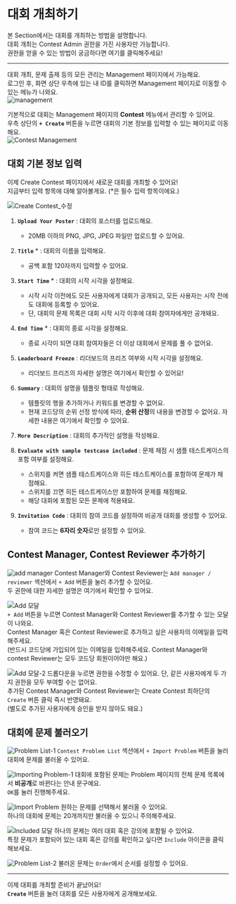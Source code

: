 # 대회 개최하기

본 Section에서는 대회를 개최하는 방법을 설명합니다.    
대회 개최는 Contest Admin 권한을 가진 사용자만 가능합니다.    
권한을 얻을 수 있는 방법이 궁금하다면 여기를 클릭해주세요!    

---

대회 개최, 문제 출제 등의 모든 관리는 Management 페이지에서 가능해요.   
로그인 후, 화면 상단 우측에 있는 내 ID를 클릭하면 Management 페이지로 이동할 수 있는 메뉴가 나와요.   
![management](https://github.com/user-attachments/assets/eb0c6024-eb52-4761-acf6-9496ead5cd93)

기본적으로 대회는 Management 페이지의 **Contest** 메뉴에서 관리할 수 있어요.  
우측 상단의 **`+ Create`** 버튼을 누르면 대회의 기본 정보를 입력할 수 있는 페이지로 이동해요.   
![Contest Management](https://github.com/user-attachments/assets/fda8c9cf-e114-4346-ba26-230a890d54bd)

## 대회 기본 정보 입력

이제 Create Contest 페이지에서 새로운 대회를 개최할 수 있어요!   
지금부터 입력 항목에 대해 알아볼게요. (*은 필수 입력 항목이에요.)      

![Create Contest_수정](https://github.com/user-attachments/assets/2ccb7978-d3f6-41bd-a25b-82f3165ecc94)

1. **`Upload Your Poster`** : 대회의 포스터를 업로드해요.
   - 20MB 이하의 PNG, JPG, JPEG 파일만 업로드할 수 있어요.

2. **`Title`** * : 대회의 이름을 입력해요.
   - 공백 포함 120자까지 입력할 수 있어요.
   
3. **`Start Time`** * : 대회의 시작 시각을 설정해요.
   - 시작 시각 이전에도 모든 사용자에게 대회가 공개되고, 모든 사용자는 시작 전에도 대회에 등록할 수 있어요.
   - 단, 대회의 문제 목록은 대회 시작 시각 이후에 대회 참여자에게만 공개돼요.

4. **`End Time`** * : 대회의 종료 시각을 설정해요.
   - 종료 시각이 되면 대회 참여자들은 더 이상 대회에서 문제를 풀 수 없어요.
  
5. **`Leaderboard Freeze`** : 리더보드의 프리즈 여부와 시작 시각을 설정해요.
   - 리더보드 프리즈의 자세한 설명은 여기에서 확인할 수 있어요!

6. **`Summary`** : 대회의 설명을 템플릿 형태로 작성해요.
   - 템플릿의 행을 추가하거나 키워드를 변경할 수 없어요.
   - 현재 코드당의 순위 선정 방식에 따라, **순위 산정**의 내용을 변경할 수 없어요. 자세한 내용은 여기에서 확인할 수 있어요.

7. **`More Description`** : 대회의 추가적인 설명을 작성해요.
  
8. **`Evaluate with sample testcase included`** : 문제 채점 시 샘플 테스트케이스의 포함 여부를 설정해요.
   - 스위치를 켜면 샘플 테스트케이스와 히든 테스트케이스를 포함하여 문제가 채점해요.
   - 스위치를 끄면 히든 테스트케이스만 포함하여 문제를 채점해요.
   - 해당 대회에 포함된 모든 문제에 적용돼요.

9. **`Invitation Code`** : 대회의 참여 코드를 설정하여 비공개 대회를 생성할 수 있어요.
    - 참여 코드는 **6자리 숫자**로만 설정할 수 있어요.

## Contest Manager, Contest Reviewer 추가하기

![add manager](https://github.com/user-attachments/assets/5f7e09ca-19c7-447f-886b-0572c7dc4c3e)
Contest Manager와 Contest Reviewer는 `Add manager / reviewer` 섹션에서 `+ Add` 버튼을 눌러 추가할 수 있어요.   
두 권한에 대한 자세한 설명은 여기에서 확인할 수 있어요.   

![Add 모달](https://github.com/user-attachments/assets/0c090ebe-74db-4617-ab85-3ee80599c953)   
`+ Add` 버튼을 누르면 Contest Manager와 Contest Reviewer를 추가할 수 있는 모달이 나와요.   
Contest Manager 혹은 Contest Reviewer로 추가하고 싶은 사용자의 이메일을 입력해주세요.    
(반드시 코드당에 가입되어 있는 이메일을 입력해주세요. Contest Manager와 contest Reviewer는 모두 코드당 회원이어야만 해요.)   

![Add 모달-2](https://github.com/user-attachments/assets/e7dc38a2-91c7-4df7-9c6d-5070864d3880)
드롭다운을 누르면 권한을 수정할 수 있어요. 단, 같은 사용자에게 두 가지 권한을 모두 부여할 수는 없어요.   
추가된 Contest Manager와 Contest Reviewer는 Create Contest 최하단의 `Create` 버튼 클릭 즉시 반영돼요.   
(별도로 추가된 사용자에게 승인을 받지 않아도 돼요.)   

## 대회에 문제 불러오기

![Problem List-1](https://github.com/user-attachments/assets/f54d28aa-8ffb-40dc-a66c-bac7ea2495e0)
`Contest Problem List` 섹션에서 `+ Import Problem` 버튼을 눌러 대회에 문제를 불러올 수 있어요.   

![Importing Problem-1](https://github.com/user-attachments/assets/49d3e2e8-9d8c-4a88-9f45-03455ef5a635)
대회에 포함된 문제는 Problem 페이지의 전체 문제 목록에서 **비공개**로 바뀐다는 안내 문구예요.   
`OK`를 눌러 진행해주세요.   

![Import Problem](https://github.com/user-attachments/assets/55309417-d6f6-4330-b68f-2e3d68ac1d52)
원하는 문제를 선택해서 불러올 수 있어요.    
하나의 대회에 문제는 20개까지만 불러올 수 있으니 주의해주세요.

![Included 모달](https://github.com/user-attachments/assets/981e99e1-de2c-406e-852e-4023d63fdd28)
하나의 문제는 여러 대회 혹은 강의에 포함될 수 있어요.   
특정 문제가 포함되어 있는 대회 혹은 강의를 확인하고 싶다면 `Include` 아이콘을 클릭해보세요.   

![Problem List-2](https://github.com/user-attachments/assets/1fc5ef84-4488-41f6-b866-8cf35bb9f449)
불러온 문제는 `Order`에서 순서를 설정할 수 있어요.   

---

이제 대회를 개최할 준비가 끝났어요!   
**`Create`** 버튼을 눌러 대회를 모든 사용자에게 공개해보세요.   
